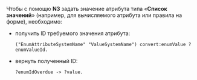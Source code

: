 Чтобы c помощю **N3** задать значение атрибута типа «**Список значений**» (например, для вычисляемого атрибута или правила на форме), необходимо:

- получить ID требуемого значения атрибута:

    ``` turtle
    ("EnumAttributeSystemName" "ValueSystemName") convert:enumValue ?enumValueId.
    ```

- вернуть полученный ID:

    ``` turtle
    ?enumIdOverdue -> ?value.
    ```
